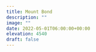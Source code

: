 ```yaml
---
title: Mount Bond 
description: ""
image: ""
date: 2022-05-01T06:00:00+00:00
elevation: 4540
draft: false
---
```

